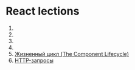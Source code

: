 # React lections

1.
2.
3.
4.
5. [Жизненный цикл (The Component Lifecycle)](./the-component-lifecycle.md)
6. [HTTP-запросы]()
